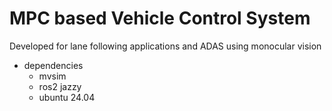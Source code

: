 MPC based Vehicle Control System
================================
Developed for lane following applications and ADAS using monocular vision

- dependencies
    - mvsim
    - ros2 jazzy
    - ubuntu 24.04
